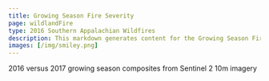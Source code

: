 ```yaml
---
title: Growing Season Fire Severity
page: wildlandFire
type: 2016 Southern Appalachian Wildfires
description: This markdown generates content for the Growing Season Fire Severity page
images: [/img/smiley.png]
---
```


2016 versus 2017 growing season composites from Sentinel 2 10m imagery